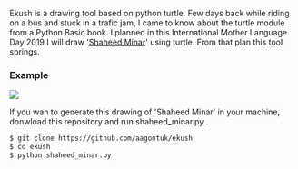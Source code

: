 Ekush is a drawing tool based on python turtle. Few days back while riding on a bus and stuck in a trafic jam, I came to know about the turtle module from a Python Basic book. I planned in this International Mother Language Day 2019 I will draw '[Shaheed Minar](https://en.wikipedia.org/wiki/Shaheed_Minar,_Dhaka)' using turtle. From that plan this tool springs.

### Example ###
![](shaheed_minar.gif)

If you wan to generate this drawing of 'Shaheed Minar' in your machine, donwload this repository and run shaheed_minar.py .
```sh
$ git clone https://github.com/aagontuk/ekush
$ cd ekush
$ python shaheed_minar.py
```
